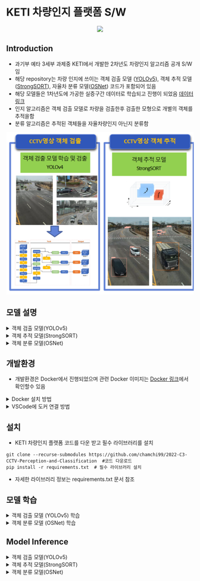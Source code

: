 # KETI 차량인지 플랫폼 S/W 





<div align="center">
<p>
<img src="imgs/sample_low.gif" width="400"/> 
</p>
</div>


## Introduction
* 과기부 예타 3세부 과제중 KETI에서 개발한 2차년도 차량인지 알고리즘 공개 S/W임
* 해당 repository는 차량 인지에 쓰이는 객체 검출 모델 ([YOLOv5](https://github.com/ultralytics/yolov5/tree/v7.0)), 객체 추적 모델 ([StrongSORT](https://arxiv.org/abs/2202.13514)), 자율차 분류 모델([OSNet](https://arxiv.org/abs/1905.00953)) 코드가 포함되어 있음
* 해당 모델들은 1차년도에 가공한 실증구간 데이터로 학습되고 진행이 되었음 [데이터 링크](https://github.com/chamchi99/2021-C3-CCTV-DB-on-RSU)
* 인지 알고리즘은 객체 검출 모델로 차량을 검출한후 검출한 모형으로 개별의 객체를 추적을함
* 분류 알고리즘은 추적된 객체들을 자율차량인지 아닌지 분류함
<div align="center">
<p>
<img src="imgs/flowchart2.png" width="800"/> 
</p>
</div>

<div>

</div>

## 모델 설명
<details>
<summary>객체 검출 모델(YOLOv5)</summary>

* 벤치마크 테스트에서 높은 정확도화 빠른 Inference 속도를 가진 One-Stage 객체 검출 모델임
* 과제를 수행하기위해 실시간성 처리 속도와 높은 검출 정확도가 필요함으로 해당 모델을 선별함
* 좀더 detail한 모형 설명은 개발자 [웹사이트](https://github.com/ultralytics/yolov5/tree/v7.0) 참고
<div align="center">
<p>
<img src="imgs/yolov5_perf.png" width="500"/> 
</p>
</div>

  </details>

<details>
<summary>객체 추적 모델(StrongSORT)</summary>

* StrongSORT는 [DeepSORT](https://arxiv.org/abs/1703.07402) 객체 추적 모델에 Gaussian Process Regression(GPR) 등 알고리즘들을 추가하여 성능을 보완한 모델임
* 높은 추적 성능을 가지고 있어 해당 모델을 선별함
* Deep backbone 모델로는 OSNet을 사용함
* 좀더 detail한 모형 설명은 [논문](https://arxiv.org/abs/2202.13514) 참고
<div align="center">
<p>
<img src="imgs/strongsort_metric.PNG" width="500"/> 
</p>
<p>
<img src="imgs/strongsort.PNG" width="500"/> 
</p>
</div>


  </details>


<details>
<summary>객체 분류 모델(OSNet)</summary><br>

* Multi-scale의 feature들을 효과적으로 aggregation하는 방법론을 제안한 모델임
* Moiblenet에서 제안한 Depthwise seperable convolution module을 사용하여 연산량을 줄임
* 높은 차량간 분류 성능과 함께 적은 연산량만을 필요로 하므로 해당 모델을 선정 
* 좀더 detail한 모형 설명은 [논문](https://arxiv.org/abs/1905.00953) 참고

<div align="center">
<p>
<img src="imgs/osnet_block.PNG" width="300"/> 
</p>
</div>

  </details>



<div>



</div>



## 개발환경

* 개발환경은 Docker에서 진행되었으며 관련 Docker 이미지는 [Docker 링크](https://hub.docker.com/r/ultralytics/yolov5)에서 확인할수 있음
<details>
<summary>Docker 설치 방법</summary>

* 코드를 실행할 컴퓨터 Terminal에서 도커 이미지 다운로드

```
docker pull ultralytics/yolov5
```
<div align="center">
<p>
<img src="imgs/docker_pull.PNG" width="500"/> 
</p>

</div>



* 도커 컨테이너 생성

```
docker run --gpus all -it --ipc=host --name=KETI_C3 -e DISPLAY=$DISPLAY --mount type=bind,source=/root,target=/home/super/Desktop/KETI_C3 ultralytics/yolov5/ 
```
<div align="center">
<p>
<img src="imgs/docker_container.PNG" width="500"/> 
</p>

</div>



  </details>

<details>
<summary>VSCode에 도커 연결 방법</summary>

* 도커 컨테이너 생성을 확인한후 VSCode내 에서 컨테이너에 연결

```
In VSCode, run "Ctrl + Shift + P"
Select "Dev Containers:Attach to Running Container..."
```

<div align="center">
<p>
<img src="imgs/vs_connect.PNG" width="500"/> 
</p>

</div>

  </details>


<div>



</div>

## 설치

* KETI 차량인지 플랫폼 코드를 다운 받고 필수 라이브러리를 설치
```
git clone --recurse-submodules https://github.com/chamchi99/2022-C3-CCTV-Perception-and-Classification  #코드 다운로드
pip install -r requirements.txt  # 필수 라이브러리 설치
```
* 자세한 라이브러리 정보는 requirements.txt 문서 참조

## 모델 학습

<details>
<summary>객체 검출 모델 (YOLOv5) 학습</summary>

* MS COCO 데이터셋에 Pre-Train된 YOLOv5m 모형 weight 다운로드
* 파이썬 커널에서 아래코드를 실행시키면 자동으로 pre-trained weight가 다운로드 됨
```
import torch

model = torch.hub.load('ultralytics/yolov5', 'yolov5s', pretrained=True)
```

* 1차년도 학습데이터 [다운로드](https://github.com/chamchi99/2021-C3-CCTV-DB-on-RSU) 

```
cd yolov5/data #해당디렉토리에 학습데이터 다운로드
```
  
* 학습데이터 tree

```
#학습데이터
yolov5/data/train
    ㄴimages
        ㄴimg1.jpg
        ㄴimg2.jpg
    ㄴlabels
        ㄴlabel1.txt
        ㄴlabel2.txt

#검증데이터
yolov5/data/val
    ㄴimage
        ㄴimg1.jpg
        ㄴimg2.jpg
    ㄴlabel
        ㄴlabel1.txt
        ㄴlabel2.txt
```
<div align="center">
<p>
<img src="imgs/yolo_dataset.PNG" width="500"/> 
</p>

</div>
  
  
  
* YOLOv5 모델 학습
```
cd yolov5
python train.py  --batch 64 --data dataset.yaml --weights yolov5m.pt --device 0 #YOLOv5m 모델 학습
```
<div align="center">
<p>
<img src="imgs/yolo_train2.PNG" width="500"/> 
</p>

</div>


* YOLOv5 모델 결과

```
yolov5/runs/train/exp #해당 디렉토리에 학습 결과 저장됨
```

<div align="center">
<p>
<img src="imgs/yolo_train.PNG" width="500"/> 
</p>

</div>



  </details>


<details>
<summary>객체 분류 모델 (OSNet) 학습</summary><br>

* 1차년도 학습데이터 [다운로드](https://github.com/chamchi99/2021-C3-CCTV-DB-on-RSU) 
```
cd osnet_training/reid-data/cdataset # 해당 디렉토리에 학습데이터 다운로드
```

* 학습데이터 tree
```
osnet_training/reid-data/cdataset
    ㄴimages
        ㄴimg1.jpg
        ㄴimg2.jpg
    ㄴlabels
        ㄴlabel1.txt
        ㄴlabel2.txt
 ```
 
 * 학습데이터 preprocessing
```
cd osnet_training
sh preprocess.sh
```
* 본 코드는 [torchreid](https://github.com/KaiyangZhou/deep-person-reid) 기반으로 작성됨. 해당 가이드에 따라 필요 라이브러리 설치

* OSNET 모델 학습
```
python scripts/main.py --config-file configs/im_osnet_x1_0_softmax_256x128_amsgrad_cosine.yaml -s customdata -t customdata --transforms random_flip random_erase --root reid-data
```

* OSNET 모델 결과
```
osnet_training/log/osnet_x1_0_customdata_softmax_cosinelr/model #해당 디렉토리에 학습결과 저장됨
```

 </details>
 
  

## Model Inference

<details>
<summary>객체 검출 모델(YOLOv5)</summary>

* YOLOv5 모델 inference

```
cd yolov5
python detect.py --source data/*.jpg --weight  runs/train/exp/best.pt --batch-size 32
```
<div align="center">
<p>
<img src="imgs/yolo_inf.PNG" width="500"/> 
</p>

</div>



* YOLOv5 inference 결과

```
yolov5/runs/detect/exp #해당 디렉토리에 inference 결과 저장됨
```
<div align="center">
<p>
<img src="imgs/yolo_result.PNG" width="500"/> 
</p>

</div>

  
</details>

<details>
<summary>객체 추적 모델(StrongSORT)</summary>

* StrongSORT 모델 inference
* 실증구간 학습데이터로 학습된 YOLOv5 weight 사용 함

```
python track_dev.py --save-vid  --source mp4/ch02_lane1_50km.mp4 --agnostic-nms --yolo-weights yolov5/runs/train/exp/best.pt
```
<div align="center">
<p>
<img src="imgs/track_inf2.PNG" width="500"/> 
</p>

</div>

* StrongSORT 모델 inference 결과

```
runs/track/exp #해당 디렉토리에 inference 결과 저장됨
```


<div align="center">
<p>
<img src="imgs/track_inf.PNG" width="500"/> 
</p>
<p>
<img src="imgs/tracking.PNG" width="500"/> 
</p>
 
  
</div>


</details>

<details>
<summary>객체 분류 모델(OSNet)</summary><br>

* 자율차 분류를 포함한 inference 코드

```
python track_cls.py --source sample.mp4 --yolo-weights weights/yolov5m.pt --appearance-descriptor-weights weights/osnet_x1_0_vehicle.pt --classes 2 5 7 --agnostic-nms --show-vid
```

</details>
